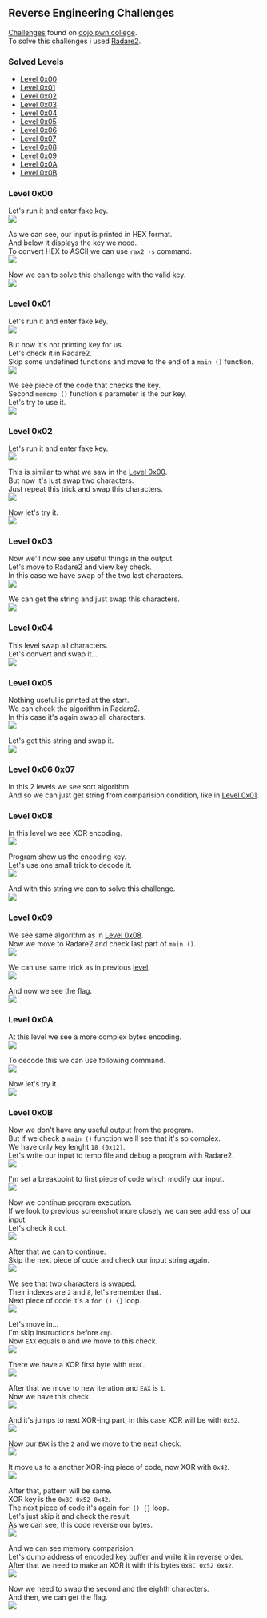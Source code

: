 ## Reverse Engineering Challenges
[Challenges](https://dojo.pwn.college/challenges/reversing) found on [dojo.pwn.college](https://dojo.pwn.college/).  
To solve this challenges i used [Radare2](https://github.com/radareorg/radare2).

### Solved Levels
- [Level 0x00](#level-0x00)
- [Level 0x01](#level-0x01)
- [Level 0x02](#level-0x02)
- [Level 0x03](#level-0x03)
- [Level 0x04](#level-0x04)
- [Level 0x05](#level-0x05)
- [Level 0x06](#level-0x06-0x07)
- [Level 0x07](#level-0x06-0x07)
- [Level 0x08](#level-0x08)
- [Level 0x09](#level-0x09)
- [Level 0x0A](#level-0x0A)
- [Level 0x0B](#level-0x0B)

### Level 0x00
Let's run it and enter fake key.  
![](screenshots/lvl0/test.png)  
  
As we can see, our input is printed in HEX format.  
And below it displays the key we need.  
To convert HEX to ASCII we can use `rax2 -s` command.  
![](screenshots/lvl0/unhex.png)  
  
Now we can to solve this challenge with the valid key.  
![](screenshots/lvl0/flag.png)  

### Level 0x01
Let's run it and enter fake key.  
![](screenshots/lvl1/test.png)  
  
But now it's not printing key for us.  
Let's check it in Radare2.  
Skip some undefined functions and move to the end of a `main ()` function.  
![](screenshots/lvl1/keycheck.png)  
  
We see piece of the code that checks the key.  
Second `memcmp ()` function's parameter is the our key.  
Let's try to use it.  
![](screenshots/lvl1/flag.png)

### Level 0x02
Let's run it and enter fake key.  
![](screenshots/lvl2/test.png)  
  
This is similar to what we saw in the [Level 0x00](#level-0x00).  
But now it's just swap two characters.  
Just repeat this trick and swap this characters.  
![](screenshots/lvl2/unhex.png)  
  
Now let's try it.  
![](screenshots/lvl2/flag.png)

### Level 0x03
Now we'll now see any useful things in the output.  
Let's move to Radare2 and view key check.  
In this case we have swap of the two last characters.  
![](screenshots/lvl3/swap.png)  
  
We can get the string and just swap this characters.  
![](screenshots/lvl3/flag.png)

### Level 0x04
This level swap all characters.  
Let's convert and swap it...  
![](screenshots/lvl4/flag.png)

### Level 0x05
Nothing useful is printed at the start.  
We can check the algorithm in Radare2.   
In this case it's again swap all characters.  
![](screenshots/lvl5/swap.png)  
  
Let's get this string and swap it.  
![](screenshots/lvl5/flag.png)

### Level 0x06 0x07
In this 2 levels we see sort algorithm.  
And so we can just get string from comparision condition, like in [Level 0x01](#level-0x01).

### Level 0x08
In this level we see XOR encoding.  
![](screenshots/lvl8/test.png)  
  
Program show us the encoding key.  
Let's use one small trick to decode it.  
![](screenshots/lvl8/unxor.png)  
  
And with this string we can to solve this challenge.  
![](screenshots/lvl8/flag.png)

### Level 0x09
We see same algorithm as in [Level 0x08](#level-0x08).  
Now we move to Radare2 and check last part of `main ()`.  
![](screenshots/lvl9/check.png)  
  
We can use same trick as in previous [level](#level0x08).  
![](screenshots/lvl9/unxor.png)  
  
And now we see the flag.  
![](screenshots/lvl9/flag.png)

### Level 0x0A
At this level we see a more complex bytes encoding.  
![](screenshots/lvl10/test.png)  
  
To decode this we can use following command.  
![](screenshots/lvl10/decode.png)  
  
Now let's try it.  
![](screenshots/lvl10/flag.png)

### Level 0x0B
Now we don't have any useful output from the program.  
But if we check a `main ()` function we'll see that it's so complex.  
We have only key lenght `18 (0x12)`.  
Let's write our input to temp file and debug a program with Radare2.  
![](screenshots/lvl11/start.png)  
  
I'm set a breakpoint to first piece of code which modify our input.  
![](screenshots/lvl11/breakpoint.png)  
  
Now we continue program execution.  
If we look to previous screenshot more closely we can see address of our input.  
Let's check it out.  
![](screenshots/lvl11/inputdump.png)  
  
After that we can to continue.  
Skip the next piece of code and check our input string again.  
![](screenshots/lvl11/swap.png)  
  
We see that two characters is swaped.  
Their indexes are `2` and `8`, let's remember that.  
Next piece of code it's a `for () {}` loop.  
![](screenshots/lvl11/xorloop.png)  
  
Let's move in...  
I'm skip instructions before `cmp`.  
Now `EAX` equals `0` and we move to this check.  
![](screenshots/lvl11/eax0.png)  
  
There we have a XOR first byte with `0x8C`.  
![](screenshots/lvl11/xor0.png)  
  
After that we move to new iteration and `EAX` is `1`.  
Now we have this check.  
![](screenshots/lvl11/eax1.png)  
  
And it's jumps to next XOR-ing part, in this case XOR will be with `0x52`.  
![](screenshots/lvl11/xor1.png)  
  
Now our `EAX` is the `2` and we move to the next check.  
![](screenshots/lvl11/eax2.png)  
  
It move us to a another XOR-ing piece of code, now XOR with `0x42`.  
![](screenshots/lvl11/xor2.png)  
  
After that, pattern will be same.  
XOR key is the `0x8C 0x52 0x42`.  
The next piece of code it's again `for () {}` loop.  
Let's just skip it and check the result.  
As we can see, this code reverse our bytes.  
![](screenshots/lvl11/reverseloop.png)  
  
And we can see memory comparision.  
Let's dump address of encoded key buffer and write it in reverse order.  
After that we need to make an XOR it with this bytes `0x8C 0x52 0x42`.  
![](screenshots/lvl11/decode.png)  
  
Now we need to swap the second and the eighth characters.  
And then, we can get the flag.  
![](screenshots/lvl11/flag.png)  

